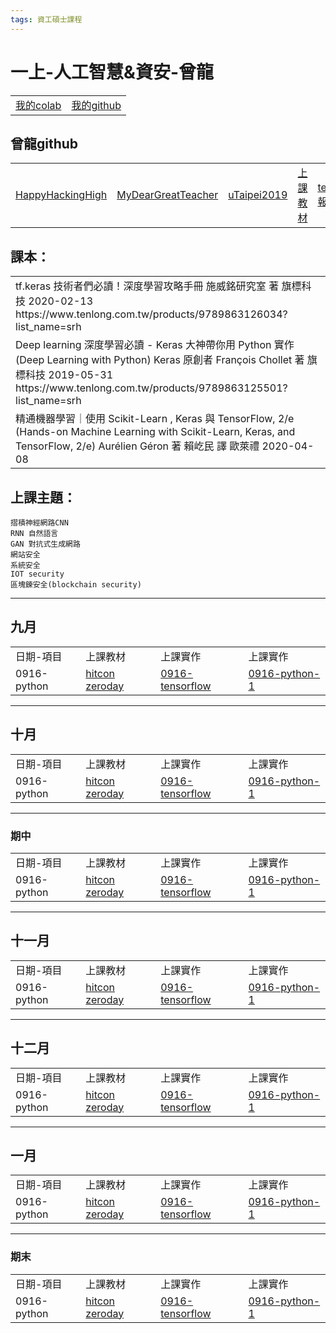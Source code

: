 ```yaml
---
tags: 資工碩士課程
---
```

# 一上-人工智慧&資安-曾龍

<table>
    <tr>
        <td><a href="https://drive.google.com/drive/u/1/folders/1Ha8ZCcSur4HHxNS9fTE_t8AD7HBWKML6">我的colab</a></td>
        <td><a href="https://github.com/z8899852/DL">我的github</a></td>
    </tr>
</table>

## 曾龍github

<table>
    <tr>
        <td><a href="https://github.com/HappyHackingHigh">HappyHackingHigh</a></td>
        <td><a href="https://github.com/MyDearGreatTeacher">MyDearGreatTeacher</a></td>
        <td><a href="https://github.com/MyDearGreatTeacher/uTaipei2019">uTaipei2019</a></td>
        <td><a href="https://github.com/MyDearGreatTeacher/AI_and_security">上課教材</a></td>
        <td><a href="https://www.tensorflow.org/tutorials/?hl=zh-tw">tensorflow報告</a></td>
    </tr>
</table>

課本：
---
<table>
    <tr>
        <td>tf.keras 技術者們必讀！深度學習攻略手冊
施威銘研究室 著
旗標科技 2020-02-13
https://www.tenlong.com.tw/products/9789863126034?list_name=srh</td>
    </tr>
    <tr>
        <td>Deep learning 深度學習必讀 - Keras 大神帶你用 Python 實作 (Deep Learning with Python)
Keras 原創者 François Chollet 著
旗標科技
2019-05-31
https://www.tenlong.com.tw/products/9789863125501?list_name=srh</td>
    </tr>
    <tr>
        <td>精通機器學習｜使用 Scikit-Learn , Keras 與 TensorFlow, 2/e (Hands-on Machine Learning with Scikit-Learn, Keras, and TensorFlow, 2/e)
Aurélien Géron 著 賴屹民 譯
歐萊禮
2020-04-08</td>
    </tr>
</table>

上課主題：
---
	摺積神經網路CNN
	RNN 自然語言
	GAN 對抗式生成網路
	網站安全
	系統安全
	IOT security
	區塊鍊安全(blockchain security)

---
## 九月

<table>
<tr>
<td>日期-項目</td>
<td>上課教材</td>
<td>上課實作</td>
<td>上課實作</td>

</tr>

<tr>
    <td>0916-python</td>
    <td><a href="https://zeroday.hitcon.org/">hitcon zeroday</a></td>
    <td><a href="https://github.com/z8899852/AI-IS/blob/master/0916_tensorflow.ipynb">0916-tensorflow</a></td>
    <td><a href="">0916-python-1</a></td>
</tr>
</table>

---
## 十月

<table>
<tr>
<td>日期-項目</td>
<td>上課教材</td>
<td>上課實作</td>
<td>上課實作</td>

</tr>

<tr>
    <td>0916-python</td>
    <td><a href="https://zeroday.hitcon.org/">hitcon zeroday</a></td>
    <td><a href="https://github.com/z8899852/AI-IS/blob/master/0916_tensorflow.ipynb">0916-tensorflow</a></td>
    <td><a href="">0916-python-1</a></td>
</tr>
</table>

---

<h3> 期中</h3>


<table>
<tr>
<td>日期-項目</td>
<td>上課教材</td>
<td>上課實作</td>
<td>上課實作</td>

</tr>

<tr>
    <td>0916-python</td>
    <td><a href="https://zeroday.hitcon.org/">hitcon zeroday</a></td>
    <td><a href="https://github.com/z8899852/AI-IS/blob/master/0916_tensorflow.ipynb">0916-tensorflow</a></td>
    <td><a href="">0916-python-1</a></td>
</tr>
</table>

---
## 十一月

<table>
<tr>
<td>日期-項目</td>
<td>上課教材</td>
<td>上課實作</td>
<td>上課實作</td>

</tr>

<tr>
    <td>0916-python</td>
    <td><a href="https://zeroday.hitcon.org/">hitcon zeroday</a></td>
    <td><a href="https://github.com/z8899852/AI-IS/blob/master/0916_tensorflow.ipynb">0916-tensorflow</a></td>
    <td><a href="">0916-python-1</a></td>
</tr>
</table>

---
## 十二月

<table>
<tr>
<td>日期-項目</td>
<td>上課教材</td>
<td>上課實作</td>
<td>上課實作</td>

</tr>

<tr>
    <td>0916-python</td>
    <td><a href="https://zeroday.hitcon.org/">hitcon zeroday</a></td>
    <td><a href="https://github.com/z8899852/AI-IS/blob/master/0916_tensorflow.ipynb">0916-tensorflow</a></td>
    <td><a href="">0916-python-1</a></td>
</tr>
</table>

---
## 一月

<table>
<tr>
<td>日期-項目</td>
<td>上課教材</td>
<td>上課實作</td>
<td>上課實作</td>

</tr>

<tr>
    <td>0916-python</td>
    <td><a href="https://zeroday.hitcon.org/">hitcon zeroday</a></td>
    <td><a href="https://github.com/z8899852/AI-IS/blob/master/0916_tensorflow.ipynb">0916-tensorflow</a></td>
    <td><a href="">0916-python-1</a></td>
</tr>
</table>

---

<h3> 期末</h3>


<table>
<tr>
<td>日期-項目</td>
<td>上課教材</td>
<td>上課實作</td>
<td>上課實作</td>

</tr>

<tr>
    <td>0916-python</td>
    <td><a href="https://zeroday.hitcon.org/">hitcon zeroday</a></td>
    <td><a href="https://github.com/z8899852/AI-IS/blob/master/0916_tensorflow.ipynb">0916-tensorflow</a></td>
    <td><a href="">0916-python-1</a></td>
</tr>
</table>

